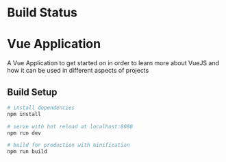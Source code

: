 # Build Status

# Vue Application

A Vue Application to get started on in order to learn more about VueJS and how it can be used in different aspects of projects

## Build Setup

``` bash
# install dependencies
npm install

# serve with hot reload at localhost:8080
npm run dev

# build for production with minification
npm run build
